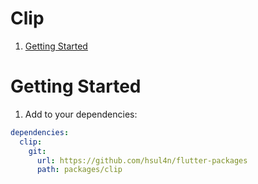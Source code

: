 # Clip

1. [Getting Started](#getting-started)

# Getting Started

1. Add to your dependencies:

```yaml
dependencies:
  clip:
    git:
      url: https://github.com/hsul4n/flutter-packages
      path: packages/clip
```
